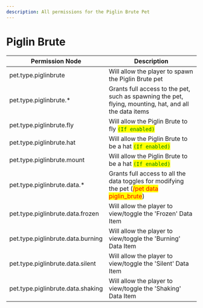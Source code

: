 ```yaml
---
description: All permissions for the Piglin Brute Pet
---
```



# Piglin Brute
| Permission Node | Description |
| - | - |
| pet.type.piglinbrute | Will allow the player to spawn the Piglin Brute pet |
| pet.type.piglinbrute.* | Grants full access to the pet, such as spawning the pet, flying, mounting, hat, and all the data items |
| pet.type.piglinbrute.fly | Will allow the Piglin Brute to fly <mark style="color:green;">`(If enabled)`</mark> |
| pet.type.piglinbrute.hat | Will allow the Piglin Brute to be a hat <mark style="color:green;">`(If enabled)`</mark> |
| pet.type.piglinbrute.mount | Will allow the Piglin Brute to be a hat <mark style="color:green;">`(If enabled)`</mark> |
| pet.type.piglinbrute.data.* | Grants full access to all the data toggles for modifying the pet (<mark style="color:red;">/pet data piglin_brute</mark>) |
| pet.type.piglinbrute.data.frozen | Will allow the player to view/toggle the 'Frozen' Data Item |
| pet.type.piglinbrute.data.burning | Will allow the player to view/toggle the 'Burning' Data Item |
| pet.type.piglinbrute.data.silent | Will allow the player to view/toggle the 'Silent' Data Item |
| pet.type.piglinbrute.data.shaking | Will allow the player to view/toggle the 'Shaking' Data Item |

